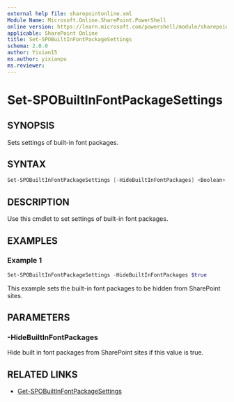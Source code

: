 ```yaml
---
external help file: sharepointonline.xml
Module Name: Microsoft.Online.SharePoint.PowerShell
online version: https://learn.microsoft.com/powershell/module/sharepoint-online/set-spobuiltinfontpackagesettings
applicable: SharePoint Online
title: Set-SPOBuiltInFontPackageSettings
schema: 2.0.0
author: Yixian15
ms.author: yixianpu
ms.reviewer:
---
```


# Set-SPOBuiltInFontPackageSettings

## SYNOPSIS

Sets settings of built-in font packages.
 
## SYNTAX

```powershell
Set-SPOBuiltInFontPackageSettings [-HideBuiltInFontPackages] <Boolean>
```
## DESCRIPTION

Use this cmdlet to set settings of built-in font packages.

## EXAMPLES

### Example 1

```powershell
Set-SPOBuiltInFontPackageSettings -HideBuiltInFontPackages $true
```

This example sets the built-in font packages to be hidden from SharePoint sites.

## PARAMETERS

### -HideBuiltInFontPackages

Hide built in font packages from SharePoint sites if this value is true.

## RELATED LINKS

- [Get-SPOBuiltInFontPackageSettings](./Get-SPOBuiltInFontPackageSettings.md)